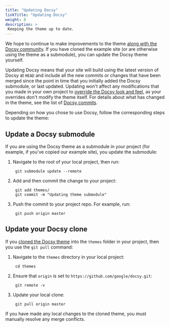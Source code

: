 ```yaml
---
title: "Updating Docsy"
linkTitle: "Updating Docsy"
weight: 8
description: >
 Keeping the theme up to date.
---
```


We hope to continue to make improvements to the theme [along with the Docsy community](/docs/contribution-guidelines/). 
If you have cloned the example site (or are otherwise using the theme as a submodule), you can update the Docsy theme
yourself. 

Updating Docsy means that your site will build using the latest version of Docsy at `HEAD` and include 
all the new commits or changes that have been merged since the point in time that you initially added the Docsy 
submodule, or last updated. Updating won't affect any modifications that you made in your own project to 
[override the Docsy look and feel](/docs/adding-content/lookandfeel/), as your overrides 
don't modify the theme itself. For details about what has changed in the theme, see the list of 
[Docsy commits](https://github.com/google/docsy/commits/master).

Depending on how you chose to use Docsy, follow the corresponding steps to update the theme:

## Update a Docsy submodule

If you are using the Docsy theme as a submodule in your project (for example, if you've copied our example site), you update the submodule:

1. Navigate to the root of your local project, then run:

        git submodule update --remote

    
1. Add and then commit the change to your project:

        git add themes/
        git commit -m "Updating theme submodule"


1. Push the commit to your project repo. For example, run:

        git push origin master

    
## Update your Docsy clone

If you [cloned the Docsy theme](/docs/getting-started/#cloning-the-docsy-theme-to-your-projects-themes-subdirectory) into
the `themes` folder in your project, then you use the `git pull` command:

1. Navigate to the `themes` directory in your local project:

        cd themes

1. Ensure that `origin` is set to `https://github.com/google/docsy.git`:

        git remote -v

1. Update your local clone:

        git pull origin master

If you have made any local changes to the cloned theme, you must manually resolve any merge conflicts.

